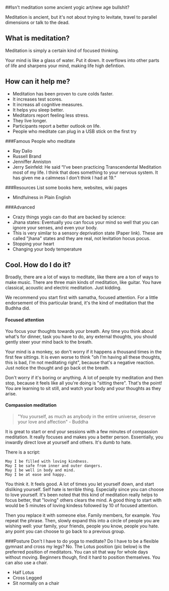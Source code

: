 ##Isn't meditation some ancient yogic art/new age bullshit?

Meditation is ancient, but it's not about trying to levitate, travel to parallel dimensions or talk to the dead.

## What is meditation?

Meditation is simply a certain kind of focused thinking.

Your mind is like a glass of water. Put it down.
It overflows into other parts of life and sharpens your mind, making life high defintion.

## How can it help me? 
*   Meditation has been proven to cure colds faster.
*   It increases test scores.
*   It increass all cognitive measures.
*   It helps you sleep better.
*   Meditators report feeling less stress.
*   They live longer.
*   Participants report a better outlook on life.
*   People who meditate can plug in a USB stick on the first try

###Famous People who meditate
*    Ray Dalio
*    Russell Brand
*    Jenniffer Anniston
*    Jerry Seinfeld: He said “I’ve been practicing Transcendental Meditation most of my life. I think that does something to your nervous system. It has given me a calmness I don’t think I had at 19.” 

###Resources
List some books here, websites, wiki pages
*    Mindfulness in Plain English

###Advanced
*    Crazy things yogis can do that are backed by science:
*    Jhana states: Eventually you can focus your mind so well that you can ignore your senses, and even your body.
*    This is very similar to a sensory deprivation state (Paper link). These are called "jhana" states and they are real, not levitation hocus pocus. 
*    Stopping your heart
*    Changing your body temperature

## Cool. How do I do it?
Broadly, there are a lot of ways to meditate, like there are a ton of ways to make music.
There are three main kinds of meditation, like guitar. You have classical, acoustic and electric meditation. Just kidding.

We recommend you start first with samatha, focused attention. For a little endorsement of this particular brand, it's the
kind of meditation that the Budhha did.

#### Focused attention 
You focus your thoughts towards your breath. Any time you think about what's for dinner, task you have to do, any external thoughts, you should
gently steer your mind back to the breath.


Your mind is a monkey, so don't worry if it happens a thousand times in the first few sittings. It is even worse to think "oh I'm having all
these thoughts, this is bad, I'm not meditating right", because that's a negative reaction. Just notice the thought and go back ot the breath.


Don't worry if it's boring or anything. A lot of people try meditation and then stop, because it feels like all you're doing is "sitting there".
That's the point!  You are learning to sit still, and watch your body and your thoughts as they arise.

#### Compassion meditation
> "You yourself, as much as anybody in the entire universe, deserve your love and affection" - Buddha

It is great to start or end your sessions with a few minutes of compassion meditation. It really focuses and makes you a better person.
Essentially, you inwardly direct love at yourself and others. It's dumb to hate. 

There is a script:

    May I be filled with loving kindness.
    May I be safe from inner and outer dangers.
    May I be well in body and mind.
    May I be at ease and happy.

You think it. It feels good. A lot of times you let yourself down, and start disliking yourself. Self hate is terrible thing. Especially since you can choose to love yourself.
It's been noted that this kind of meditation really helps to focus better, that "loving" others clears the mind. A good thing to start with would be 5 minutes of loving kindess followed by 10 of
focused attention.

Then you replace it with someone else. Family members, for example. You repeat the phrase. Then, slowly expand this into a circle of people you 
are wishing well: your family, your friends, people you know, people you hate. any point you can choose to go back to a previous group.

###Posture
Don't I have to do yoga to meditate? Do I have to be a flexible gymnast and cross my legs?
No. The Lotus position (pic below) is the preferred position of meditators. You can sit that way for whole days without moving.
Beginners though, find it hard to position themselves. You can also use a chair.

*    Half Lotus
*    Cross Legged
*    Sit normally on a chair

